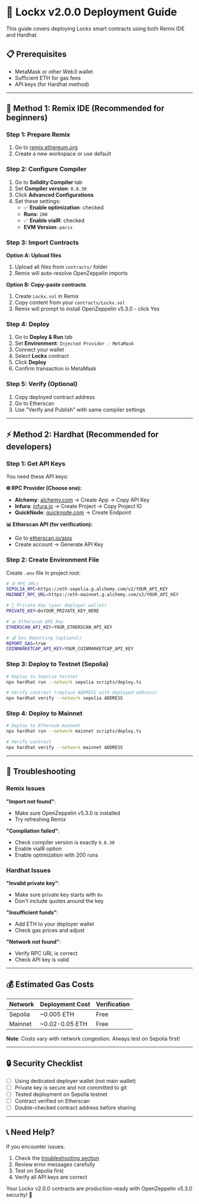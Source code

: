 # 🚀 Lockx v2.0.0 Deployment Guide

This guide covers deploying Lockx smart contracts using both Remix IDE and Hardhat.

## 📋 Prerequisites

- MetaMask or other Web3 wallet
- Sufficient ETH for gas fees
- API keys (for Hardhat method)

---

## 🎨 Method 1: Remix IDE (Recommended for beginners)

### Step 1: Prepare Remix

1. Go to [remix.ethereum.org](https://remix.ethereum.org)
2. Create a new workspace or use default

### Step 2: Configure Compiler

1. Go to **Solidity Compiler** tab
2. Set **Compiler version**: `0.8.30`
3. Click **Advanced Configurations**
4. Set these settings:
   - ✅ **Enable optimization**: checked
   - **Runs**: `200`
   - ✅ **Enable viaIR**: checked
   - **EVM Version**: `paris`

### Step 3: Import Contracts

**Option A: Upload files**
1. Upload all files from `contracts/` folder
2. Remix will auto-resolve OpenZeppelin imports

**Option B: Copy-paste contracts**
1. Create `Lockx.sol` in Remix
2. Copy content from your `contracts/Lockx.sol`
3. Remix will prompt to install OpenZeppelin v5.3.0 - click Yes

### Step 4: Deploy

1. Go to **Deploy & Run** tab
2. Set **Environment**: `Injected Provider - MetaMask`
3. Connect your wallet
4. Select **Lockx** contract
5. Click **Deploy**
6. Confirm transaction in MetaMask

### Step 5: Verify (Optional)

1. Copy deployed contract address
2. Go to Etherscan
3. Use "Verify and Publish" with same compiler settings

---

## ⚡ Method 2: Hardhat (Recommended for developers)

### Step 1: Get API Keys

You need these API keys:

**🌐 RPC Provider (Choose one):**
- **Alchemy**: [alchemy.com](https://alchemy.com) → Create App → Copy API Key
- **Infura**: [infura.io](https://infura.io) → Create Project → Copy Project ID
- **QuickNode**: [quicknode.com](https://quicknode.com) → Create Endpoint

**📊 Etherscan API (for verification):**
- Go to [etherscan.io/apis](https://etherscan.io/apis)
- Create account → Generate API Key

### Step 2: Create Environment File

Create `.env` file in project root:

```bash
# 🌐 RPC URLs
SEPOLIA_RPC=https://eth-sepolia.g.alchemy.com/v2/YOUR_API_KEY
MAINNET_RPC_URL=https://eth-mainnet.g.alchemy.com/v2/YOUR_API_KEY

# 🔑 Private Key (your deployer wallet)
PRIVATE_KEY=0xYOUR_PRIVATE_KEY_HERE

# 📊 Etherscan API Key
ETHERSCAN_API_KEY=YOUR_ETHERSCAN_API_KEY

# 💰 Gas Reporting (optional)
REPORT_GAS=true
COINMARKETCAP_API_KEY=YOUR_COINMARKETCAP_API_KEY
```

### Step 3: Deploy to Testnet (Sepolia)

```bash
# Deploy to Sepolia testnet
npx hardhat run --network sepolia scripts/deploy.ts

# Verify contract (replace ADDRESS with deployed address)
npx hardhat verify --network sepolia ADDRESS
```

### Step 4: Deploy to Mainnet

```bash
# Deploy to Ethereum mainnet
npx hardhat run --network mainnet scripts/deploy.ts

# Verify contract
npx hardhat verify --network mainnet ADDRESS
```

---

## 🔧 Troubleshooting

### Remix Issues

**"Import not found"**: 
- Make sure OpenZeppelin v5.3.0 is installed
- Try refreshing Remix

**"Compilation failed"**:
- Check compiler version is exactly `0.8.30`
- Enable viaIR option
- Enable optimization with 200 runs

### Hardhat Issues

**"Invalid private key"**:
- Make sure private key starts with `0x`
- Don't include quotes around the key

**"Insufficient funds"**:
- Add ETH to your deployer wallet
- Check gas prices and adjust

**"Network not found"**:
- Verify RPC URL is correct
- Check API key is valid

---

## 💰 Estimated Gas Costs

| Network | Deployment Cost | Verification |
|---------|----------------|--------------|
| Sepolia | ~0.005 ETH | Free |
| Mainnet | ~0.02-0.05 ETH | Free |

**Note**: Costs vary with network congestion. Always test on Sepolia first!

---

## 🔒 Security Checklist

- [ ] Using dedicated deployer wallet (not main wallet)
- [ ] Private key is secure and not committed to git
- [ ] Tested deployment on Sepolia testnet
- [ ] Contract verified on Etherscan
- [ ] Double-checked contract address before sharing

---

## 📞 Need Help?

If you encounter issues:

1. Check the [troubleshooting section](#troubleshooting)
2. Review error messages carefully
3. Test on Sepolia first
4. Verify all API keys are correct

Your Lockx v2.0.0 contracts are production-ready with OpenZeppelin v5.3.0 security! 🎉 